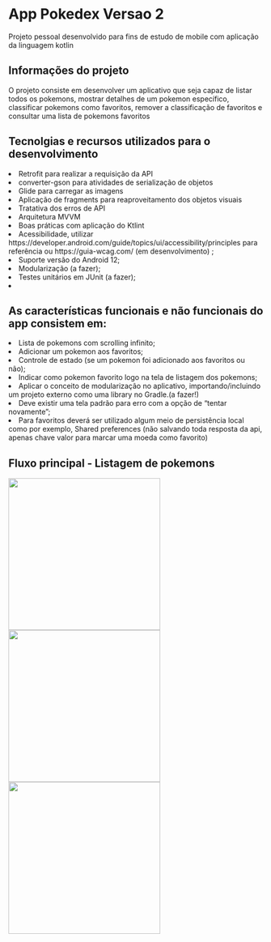 # App Pokedex Versao 2
<p>Projeto pessoal desenvolvido para fins de estudo de mobile com aplicação da linguagem kotlin</p>

<h2>Informações do projeto</h2>
<p>O projeto consiste em desenvolver um aplicativo que seja capaz de listar todos os pokemons, mostrar detalhes de um pokemon específico, classificar pokemons como favoritos, remover a classificação de favoritos e consultar uma lista de pokemons favoritos</p>

<h2>Tecnolgias e recursos utilizados para o desenvolvimento</h2>
<li>Retrofit para realizar a requisição da API</li>
<li>converter-gson para atividades de serialização de objetos</li>
<li>Glide para carregar as imagens</li>
<li>Aplicação de fragments para reaproveitamento dos objetos visuais</li>
<li>Tratativa dos erros de API</li>
<li>Arquitetura MVVM</li>
<li>Boas práticas com aplicação do Ktlint</li>
<li>Acessibilidade, utilizar https://developer.android.com/guide/topics/ui/accessibility/principles para
referência ou https://guia-wcag.com/ (em desenvolvimento) ;
<li>Suporte versão do Android 12;</li>
<li>Modularização (a fazer);</li>
<li>Testes unitários em JUnit (a fazer);<li>

<h2>As características funcionais e não funcionais do app consistem em:</h2>
<li>Lista de pokemons com scrolling infinito;</li>
<li>Adicionar um pokemon aos favoritos;</li>
<li>Controle de estado (se um pokemon foi adicionado aos favoritos ou não);</li>
<li>Indicar como pokemon favorito logo na tela de listagem dos pokemons;</li>
<li>Aplicar o conceito de modularização no aplicativo, importando/incluindo um projeto externo como uma library no Gradle.(a fazer!)</li>
<li> Deve existir uma tela padrão para erro com a opção de “tentar novamente”;</li>
<li>Para favoritos deverá ser utilizado algum meio de persistência local como por exemplo, Shared
preferences (não salvando toda resposta da api, apenas chave valor para marcar uma moeda como
favorito)</li>


<h2>Fluxo principal - Listagem de pokemons</h2>
<p float="left">
<img src="https://user-images.githubusercontent.com/103140224/175982436-59cfa1db-b738-4635-a910-14a43a6b4c12.png" width="300"/>
<img src="https://user-images.githubusercontent.com/103140224/175982456-88883704-dcee-453a-9ee7-00f1c6cd5abd.png" width="300"/>
<img src="https://user-images.githubusercontent.com/103140224/175982471-7aac06a7-2ff1-4b01-8cb6-b7a4b4b6d939.png" width="300"/>
</p>
